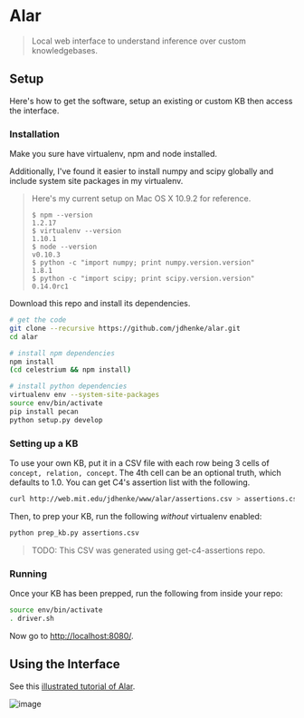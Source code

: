 Alar
======

> Local web interface to understand inference over custom knowledgebases.

## Setup

Here's how to get the software, setup an existing or custom KB then access the interface.

### Installation

Make you sure have virtualenv, npm and node installed.

Additionally, I've found it easier to install numpy and scipy globally and include system site packages in my virtualenv.

> Here's my current setup on Mac OS X 10.9.2 for reference.
>
>     $ npm --version
>     1.2.17
>     $ virtualenv --version
>     1.10.1
>     $ node --version
>     v0.10.3
>     $ python -c "import numpy; print numpy.version.version"
>     1.8.1
>     $ python -c "import scipy; print scipy.version.version"
>     0.14.0rc1


Download this repo and install its dependencies.

```bash
# get the code
git clone --recursive https://github.com/jdhenke/alar.git
cd alar

# install npm dependencies
npm install
(cd celestrium && npm install)

# install python dependencies
virtualenv env --system-site-packages
source env/bin/activate
pip install pecan
python setup.py develop
```

### Setting up a KB

To use your own KB, put it in a CSV file with each row being 3 cells of
`concept, relation, concept`. The 4th cell can be an optional truth, which defaults to 1.0. You can get C4's assertion list with the following.

```bash
curl http://web.mit.edu/jdhenke/www/alar/assertions.csv > assertions.csv
```

Then, to prep your KB, run the following *without* virtualenv enabled:

```bash
python prep_kb.py assertions.csv
```

> TODO: This CSV was generated using get-c4-assertions repo.

### Running

Once your KB has been prepped, run the following from inside your repo:

```bash
source env/bin/activate
. driver.sh
```

Now go to [http://localhost:8080/](http://localhost:8080/).

## Using the Interface

See this [illustrated tutorial of Alar](https://docs.google.com/document/d/19KUwApiWCTEXaLUh_mrC_aCe-1VazFbHiaaFxZ6ImAo/edit?usp=sharing).

![image](https://cloud.githubusercontent.com/assets/1418690/2674280/aeb1a960-c0fe-11e3-9867-49b8a3292729.png)
